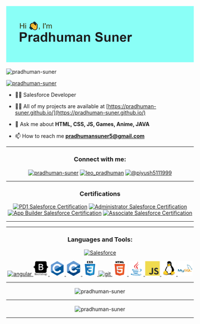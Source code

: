<img src="header.png" alt="pradhuman-suner" />

<p align="left"> <img src="https://komarev.com/ghpvc/?username=pradhuman-suner&label=Profile%20views&color=0e75b6&style=flat" alt="pradhuman-suner" /> </p>

<p align="left"> <a href="https://github.com/ryo-ma/github-profile-trophy"><img src="https://github-profile-trophy.vercel.app/?username=pradhuman-suner" alt="pradhuman-suner" /></a> </p>

- 🧑‍💼 Salesforce Developer 

- 👨‍💻 All of my projects are available at [https://pradhuman-suner.github.io/](https://pradhuman-suner.github.io/)

- 💬 Ask me about **HTML, CSS, JS, Games, Anime, JAVA**

- 📫 How to reach me **pradhumansuner5@gmail.com**

<hr>
<h3 align="center">Connect with me:</h3>
<p align="center">
<a href="https://linkedin.com/in/pradhuman-suner" target="blank"><img align="center" src="https://raw.githubusercontent.com/rahuldkjain/github-profile-readme-generator/master/src/images/icons/Social/linked-in-alt.svg" alt="pradhuman-suner" height="30" width="40" /></a>
<a href="https://instagram.com/leo_pradhuman" target="blank"><img align="center" src="https://raw.githubusercontent.com/rahuldkjain/github-profile-readme-generator/master/src/images/icons/Social/instagram.svg" alt="leo_pradhuman" height="30" width="40" /></a>
<a href="https://www.hackerearth.com/@piyush5111999" target="blank"><img align="center" src="https://raw.githubusercontent.com/rahuldkjain/github-profile-readme-generator/master/src/images/icons/Social/hackerearth.svg" alt="@piyush5111999" height="30" width="40" /></a>
</p>

<hr>
<h3 align="center">Certifications</h3>
<p align="center">
  <a href="Certification_URL_1"><img src="https://developer.salesforce.com/resources2/certification-site/images/Certifications-logo/Platform-Developer-I.png" alt="PD1 Salesforce Certification" height="80" width="80" /></a>
  <a href="Certification_URL_2"><img src="https://developer.salesforce.com/resources2/certification-site/images/Certifications-logo/Administrator.png" alt="Administrator Salesforce Certification" height="80" width="80" /></a>
  <a href="Certification_URL_3"><img src="https://developer.salesforce.com/resources2/certification-site/images/Certifications-logo/Platform-App-Builder.png" alt="App Builder Salesforce Certification" height="80" width="80" /></a>
  <a href="Certification_URL_4"><img src="https://developer.salesforce.com/resources2/certification-site/images/Certifications-logo/Associate.png" alt="Associate Salesforce Certification" height="80" width="80" /></a>
</p>
<hr>



<hr>
<h3 align="center">Languages and Tools:</h3>
<p align="center"> <a href="https://www.salesforce.com" target="_blank" rel="noreferrer"> <img src="https://www.salesforce.com/news/wp-content/uploads/sites/3/2021/05/Salesforce-logo.jpg" alt="Salesforce" height="40"/> </a></p>
<p align="center"> <a href="https://angular.io" target="_blank" rel="noreferrer"> <img src="https://angular.io/assets/images/logos/angular/angular.svg" alt="angular" width="40" height="40"/> </a> <a href="https://getbootstrap.com" target="_blank" rel="noreferrer"> <img src="https://raw.githubusercontent.com/devicons/devicon/master/icons/bootstrap/bootstrap-plain-wordmark.svg" alt="bootstrap" width="40" height="40"/> </a> <a href="https://www.cprogramming.com/" target="_blank" rel="noreferrer"> <img src="https://raw.githubusercontent.com/devicons/devicon/master/icons/c/c-original.svg" alt="c" width="40" height="40"/> </a> <a href="https://www.w3schools.com/cpp/" target="_blank" rel="noreferrer"> <img src="https://raw.githubusercontent.com/devicons/devicon/master/icons/cplusplus/cplusplus-original.svg" alt="cplusplus" width="40" height="40"/> </a> <a href="https://www.w3schools.com/css/" target="_blank" rel="noreferrer"> <img src="https://raw.githubusercontent.com/devicons/devicon/master/icons/css3/css3-original-wordmark.svg" alt="css3" width="40" height="40"/> </a> <a href="https://git-scm.com/" target="_blank" rel="noreferrer"> <img src="https://www.vectorlogo.zone/logos/git-scm/git-scm-icon.svg" alt="git" width="40" height="40"/> </a> <a href="https://www.w3.org/html/" target="_blank" rel="noreferrer"> <img src="https://raw.githubusercontent.com/devicons/devicon/master/icons/html5/html5-original-wordmark.svg" alt="html5" width="40" height="40"/> </a> <a href="https://www.java.com" target="_blank" rel="noreferrer"> <img src="https://raw.githubusercontent.com/devicons/devicon/master/icons/java/java-original.svg" alt="java" width="40" height="40"/> </a> <a href="https://developer.mozilla.org/en-US/docs/Web/JavaScript" target="_blank" rel="noreferrer"> <img src="https://raw.githubusercontent.com/devicons/devicon/master/icons/javascript/javascript-original.svg" alt="javascript" width="40" height="40"/> </a> <a href="https://www.linux.org/" target="_blank" rel="noreferrer"> <img src="https://raw.githubusercontent.com/devicons/devicon/master/icons/linux/linux-original.svg" alt="linux" width="40" height="40"/> </a> <a href="https://www.mysql.com/" target="_blank" rel="noreferrer"> <img src="https://raw.githubusercontent.com/devicons/devicon/master/icons/mysql/mysql-original-wordmark.svg" alt="mysql" width="40" height="40"/> </a> </p>

<hr>

<p align="center"><img align="center" src="https://github-readme-stats.vercel.app/api/top-langs?username=pradhuman-suner&show_icons=true&locale=en&layout=compact" alt="pradhuman-suner" /></p>

<hr>

<p align="center"><img align="center" src="https://github-readme-stats.vercel.app/api?username=pradhuman-suner&show_icons=true&locale=en" alt="pradhuman-suner" /></p>
<hr>

